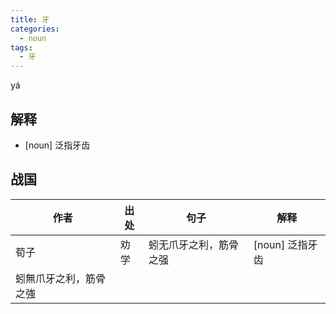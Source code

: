 ```yaml
---
title: 牙
categories:
  - noun
tags:
  - 牙
---
```


yá
<!-- more -->

## 解释
* [noun] 泛指牙齿

## 战国

作者|出处|句子|解释
---|---|---|---
荀子|劝学|蚓无爪牙之利，筋骨之强|[noun] 泛指牙齿
 |蚓無爪牙之利，筋骨之強|
